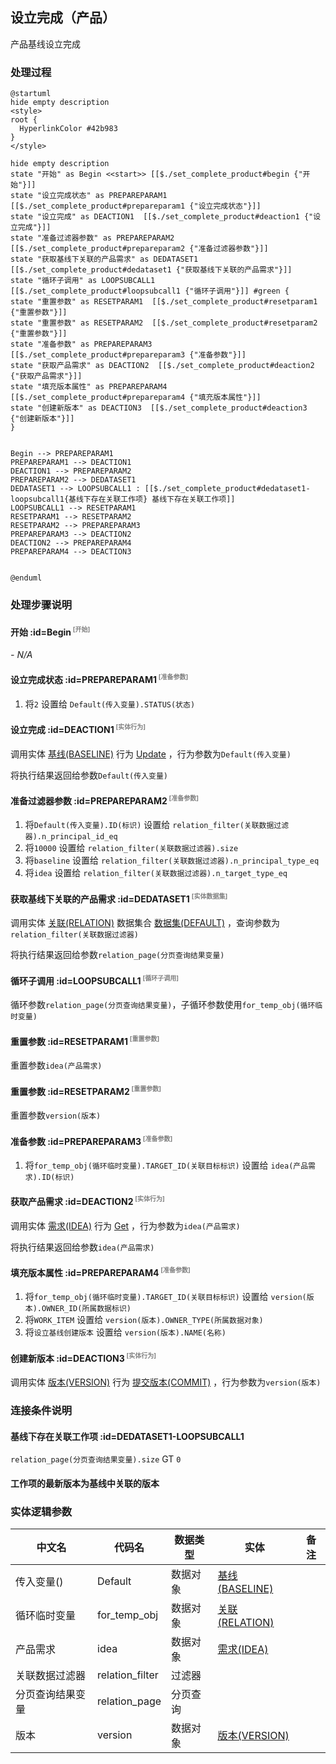 ## 设立完成（产品） <!-- {docsify-ignore-all} -->

   产品基线设立完成

### 处理过程

```plantuml
@startuml
hide empty description
<style>
root {
  HyperlinkColor #42b983
}
</style>

hide empty description
state "开始" as Begin <<start>> [[$./set_complete_product#begin {"开始"}]]
state "设立完成状态" as PREPAREPARAM1  [[$./set_complete_product#prepareparam1 {"设立完成状态"}]]
state "设立完成" as DEACTION1  [[$./set_complete_product#deaction1 {"设立完成"}]]
state "准备过滤器参数" as PREPAREPARAM2  [[$./set_complete_product#prepareparam2 {"准备过滤器参数"}]]
state "获取基线下关联的产品需求" as DEDATASET1  [[$./set_complete_product#dedataset1 {"获取基线下关联的产品需求"}]]
state "循环子调用" as LOOPSUBCALL1  [[$./set_complete_product#loopsubcall1 {"循环子调用"}]] #green {
state "重置参数" as RESETPARAM1  [[$./set_complete_product#resetparam1 {"重置参数"}]]
state "重置参数" as RESETPARAM2  [[$./set_complete_product#resetparam2 {"重置参数"}]]
state "准备参数" as PREPAREPARAM3  [[$./set_complete_product#prepareparam3 {"准备参数"}]]
state "获取产品需求" as DEACTION2  [[$./set_complete_product#deaction2 {"获取产品需求"}]]
state "填充版本属性" as PREPAREPARAM4  [[$./set_complete_product#prepareparam4 {"填充版本属性"}]]
state "创建新版本" as DEACTION3  [[$./set_complete_product#deaction3 {"创建新版本"}]]
}


Begin --> PREPAREPARAM1
PREPAREPARAM1 --> DEACTION1
DEACTION1 --> PREPAREPARAM2
PREPAREPARAM2 --> DEDATASET1
DEDATASET1 --> LOOPSUBCALL1 : [[$./set_complete_product#dedataset1-loopsubcall1{基线下存在关联工作项} 基线下存在关联工作项]]
LOOPSUBCALL1 --> RESETPARAM1
RESETPARAM1 --> RESETPARAM2
RESETPARAM2 --> PREPAREPARAM3
PREPAREPARAM3 --> DEACTION2
DEACTION2 --> PREPAREPARAM4
PREPAREPARAM4 --> DEACTION3


@enduml
```


### 处理步骤说明

#### 开始 :id=Begin<sup class="footnote-symbol"> <font color=gray size=1>[开始]</font></sup>



*- N/A*
#### 设立完成状态 :id=PREPAREPARAM1<sup class="footnote-symbol"> <font color=gray size=1>[准备参数]</font></sup>



1. 将`2` 设置给  `Default(传入变量).STATUS(状态)`

#### 设立完成 :id=DEACTION1<sup class="footnote-symbol"> <font color=gray size=1>[实体行为]</font></sup>



调用实体 [基线(BASELINE)](module/Base/baseline.md) 行为 [Update](module/Base/baseline#行为) ，行为参数为`Default(传入变量)`

将执行结果返回给参数`Default(传入变量)`

#### 准备过滤器参数 :id=PREPAREPARAM2<sup class="footnote-symbol"> <font color=gray size=1>[准备参数]</font></sup>



1. 将`Default(传入变量).ID(标识)` 设置给  `relation_filter(关联数据过滤器).n_principal_id_eq`
2. 将`10000` 设置给  `relation_filter(关联数据过滤器).size`
3. 将`baseline` 设置给  `relation_filter(关联数据过滤器).n_principal_type_eq`
4. 将`idea` 设置给  `relation_filter(关联数据过滤器).n_target_type_eq`

#### 获取基线下关联的产品需求 :id=DEDATASET1<sup class="footnote-symbol"> <font color=gray size=1>[实体数据集]</font></sup>



调用实体 [关联(RELATION)](module/Base/relation.md) 数据集合 [数据集(DEFAULT)](module/Base/relation#数据集合) ，查询参数为`relation_filter(关联数据过滤器)`

将执行结果返回给参数`relation_page(分页查询结果变量)`

#### 循环子调用 :id=LOOPSUBCALL1<sup class="footnote-symbol"> <font color=gray size=1>[循环子调用]</font></sup>



循环参数`relation_page(分页查询结果变量)`，子循环参数使用`for_temp_obj(循环临时变量)`
#### 重置参数 :id=RESETPARAM1<sup class="footnote-symbol"> <font color=gray size=1>[重置参数]</font></sup>



重置参数```idea(产品需求)```
#### 重置参数 :id=RESETPARAM2<sup class="footnote-symbol"> <font color=gray size=1>[重置参数]</font></sup>



重置参数```version(版本)```
#### 准备参数 :id=PREPAREPARAM3<sup class="footnote-symbol"> <font color=gray size=1>[准备参数]</font></sup>



1. 将`for_temp_obj(循环临时变量).TARGET_ID(关联目标标识)` 设置给  `idea(产品需求).ID(标识)`

#### 获取产品需求 :id=DEACTION2<sup class="footnote-symbol"> <font color=gray size=1>[实体行为]</font></sup>



调用实体 [需求(IDEA)](module/ProdMgmt/idea.md) 行为 [Get](module/ProdMgmt/idea#行为) ，行为参数为`idea(产品需求)`

将执行结果返回给参数`idea(产品需求)`

#### 填充版本属性 :id=PREPAREPARAM4<sup class="footnote-symbol"> <font color=gray size=1>[准备参数]</font></sup>



1. 将`for_temp_obj(循环临时变量).TARGET_ID(关联目标标识)` 设置给  `version(版本).OWNER_ID(所属数据标识)`
2. 将`WORK_ITEM` 设置给  `version(版本).OWNER_TYPE(所属数据对象)`
3. 将`设立基线创建版本` 设置给  `version(版本).NAME(名称)`

#### 创建新版本 :id=DEACTION3<sup class="footnote-symbol"> <font color=gray size=1>[实体行为]</font></sup>



调用实体 [版本(VERSION)](module/Base/version.md) 行为 [提交版本(COMMIT)](module/Base/version#行为) ，行为参数为`version(版本)`


### 连接条件说明
#### 基线下存在关联工作项 :id=DEDATASET1-LOOPSUBCALL1

`relation_page(分页查询结果变量).size` GT `0`
#### 工作项的最新版本为基线中关联的版本 




### 实体逻辑参数

|    中文名   |    代码名    |  数据类型    |  实体   |备注 |
| --------| --------| -------- | -------- | --------   |
|传入变量(<i class="fa fa-check"/></i>)|Default|数据对象|[基线(BASELINE)](module/Base/baseline.md)||
|循环临时变量|for_temp_obj|数据对象|[关联(RELATION)](module/Base/relation.md)||
|产品需求|idea|数据对象|[需求(IDEA)](module/ProdMgmt/idea.md)||
|关联数据过滤器|relation_filter|过滤器|||
|分页查询结果变量|relation_page|分页查询|||
|版本|version|数据对象|[版本(VERSION)](module/Base/version.md)||
